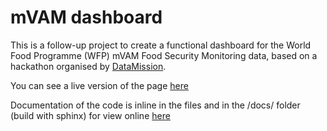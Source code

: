 # mVAM dashboard 

This is a follow-up project to create a functional dashboard for the World Food Programme (WFP) mVAM Food Security Monitoring data, based on a hackathon organised by [DataMission](http://www.datamission.nl).

You can see a live version of the page [here]()

Documentation of the code is inline in the files and in the /docs/ folder (build with sphinx) for view online [here](http://mvammaps.readthedocs.io)

